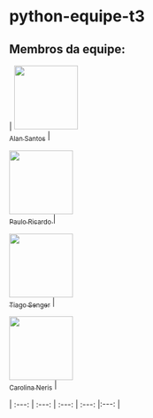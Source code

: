 # python-equipe-t3

## Membros da equipe:

| [<img src="https://avatars.githubusercontent.com/u/30904884?v=4" width=115><br><sub>Alan Santos</sub>](https://github.com/AlanSantos01) |  

[<img src="https://avatars.githubusercontent.com/u/94021811?v=4" width=115><br><sub>Paulo Ricardo </sub>](https://github.com/Ricardo-1991/) | 

[<img src="https://avatars.githubusercontent.com/u/17802288?v=4" width=115><br><sub>Tiago Senger</sub>](https://github.com/https://github.com/tiagosenger) | 

[<img src="https://avatars.githubusercontent.com/u/104631922?v=4" width=115><br><sub>Carolina Neris</sub>](https://github.com/CarolineNeris) | 

| :---: | :---: | :---: | :---: |:---: |
  
